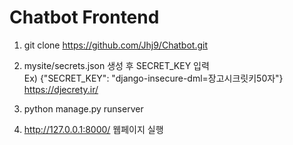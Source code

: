 # Chatbot Frontend

1) git clone https://github.com/Jhj9/Chatbot.git<br>

2) mysite/secrets.json 생성 후 SECRET_KEY 입력 <br>
  Ex) {"SECRET_KEY": "django-insecure-dml=장고시크릿키50자"} <br>
  https://djecrety.ir/

3) python manage.py runserver<br>

4) http://127.0.0.1:8000/ 웹페이지 실행
